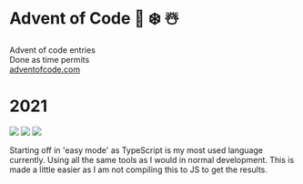 # Advent of Code :christmas_tree: :snowflake: :snowman_with_snow:

Advent of code entries<br />
Done as time permits<br />
<a href="https://adventofcode.com">adventofcode.com</a>

# 2021

![](https://img.shields.io/badge/day%20📅-15-blue)
![](https://img.shields.io/badge/stars%20⭐-9-yellow)
![](https://img.shields.io/badge/days%20completed-4-red)

Starting off in 'easy mode' as TypeScript is my most used language currently.
Using all the same tools as I would in normal development.
This is made a little easier as I am not compiling this to JS to get the results.
